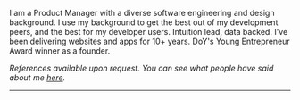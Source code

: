 I am a Product Manager with a diverse software engineering and design background. I use my background to get the best out of my development peers, and the best for my developer users. Intuition lead, data backed. I've been delivering websites and apps for 10+ years. DoY's Young Entrepreneur Award winner as a founder.

*References available upon request. You can see what people have said about me [here](https://github.com/mcclowes/mcclowes/blob/master/recommendations.md).*

<hr class="full-width"/>